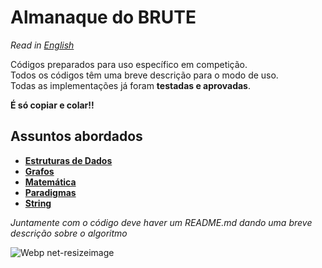 # Almanaque do BRUTE

*Read in [English](README.en.md)*

Códigos preparados para uso específico em competição.  
Todos os códigos têm uma breve descrição para o modo de uso.  
Todas as implementações já foram **testadas e aprovadas**.  


**É só copiar e colar!!**

## Assuntos abordados
- **[Estruturas de Dados](Estruturas%20de%20Dados)**
- **[Grafos](Grafos)**
- **[Matemática](Matem%C3%A1tica)**
- **[Paradigmas](Paradigmas)**
- **[String](String)**

*Juntamente com o código deve haver um README.md dando uma breve descrição sobre o algoritmo*

![Webp net-resizeimage](https://user-images.githubusercontent.com/37052163/160264288-906816b3-95dc-42fb-a11a-255bfa10e2f2.png)
